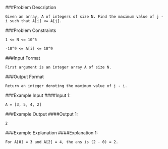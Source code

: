 ###Problem Description
```
Given an array, A of integers of size N. Find the maximum value of j - i such that A[i] <= A[j].
```



###Problem Constraints
```
1 <= N <= 10^5

-10^9 <= A[i] <= 10^9
```


###Input Format
```
First argument is an integer array A of size N.
```



###Output Format
```
Return an integer denoting the maximum value of j - i.
```



###Example Input
####Input 1:

```
A = [3, 5, 4, 2]
```


###Example Output
####Output 1:

```
2
```


###Example Explanation
####Explanation 1:

```
For A[0] = 3 and A[2] = 4, the ans is (2 - 0) = 2.
```